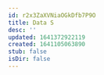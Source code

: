 ```yaml
---
id: r2x3ZaXVNiaOGkDfb7P9O
title: Data S
desc: ''
updated: 1641372922119
created: 1641105063890
stub: false
isDir: false
---
```


